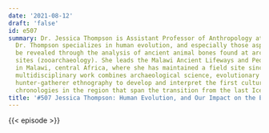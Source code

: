 ```yaml
---
date: '2021-08-12'
draft: 'false'
id: e507
summary: Dr. Jessica Thompson is Assistant Professor of Anthropology at Yale University.
  Dr. Thompson specializes in human evolution, and especially those aspects that can
  be revealed through the analysis of ancient animal bones found at archaeological
  sites (zooarchaeology). She leads the Malawi Ancient Lifeways and Peoples Project
  in Malawi, central Africa, where she has maintained a field site since 2009. This
  multidisciplinary work combines archaeological science, evolutionary theory, and
  hunter-gatherer ethnography to develop and interpret the first cultural and paleoenvironmental
  chronologies in the region that span the transition from the last Ice Age.&nbsp;
title: '#507 Jessica Thompson: Human Evolution, and Our Impact on the Environment'
---
```

{{< episode >}}
